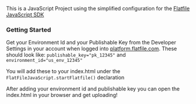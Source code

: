 This is a JavaScript Project using the simplified configuration for the [Flatfile JavaScript SDK](https://flatfile.com/docs/apps/embedding/javascript/guide)

### Getting Started
Get your Environment Id and your Publishable Key from the Developer Settings in your account when logged into [platform.flatfile.com](https://platform.flatfile.com). These should look like:
`publishable_key="pk_12345"`
and
`environment_id="us_env_12345"`

You will add these to your index.html under the `FlatFileJavaScript.startFlatfile()` declaration

After adding your environment id and publishable key you can open the index.html in your browser and get uploading!

